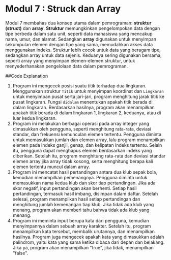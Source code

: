 # Modul 7 : Struck dan Array
Modul 7 membahas dua konsep utama dalam pemrograman: **struktur (struct)** dan **array**. **Struktur** memungkinkan pengelompokan data dengan tipe berbeda dalam satu unit, seperti data mahasiswa yang mencakup nama, umur, dan alamat. Sedangkan **array** digunakan untuk menyimpan sekumpulan elemen dengan tipe yang sama, memudahkan akses data menggunakan indeks. Struktur lebih cocok untuk data yang beragam tipe, sedangkan array untuk data sejenis. Keduanya sering digunakan bersama, seperti array yang menyimpan elemen-elemen struktur, untuk menyederhanakan pengelolaan data dalam pemrograman.

##Code Explanation
1. Program ini mengecek posisi suatu titik terhadap dua lingkaran. Menggunakan struktur `Titik` untuk menyimpan koordinat dan `Lingkaran` untuk menyimpan pusat serta jari-jari, program menghitung jarak titik ke pusat lingkaran. Fungsi `didalam` menentukan apakah titik berada di dalam lingkaran. Berdasarkan hasilnya, program akan menampilkan apakah titik berada di dalam lingkaran 1, lingkaran 2, keduanya, atau di luar kedua lingkaran.
2. Program ini melakukan berbagai operasi pada array integer yang dimasukkan oleh pengguna, seperti menghitung rata-rata, deviasi standar, dan frekuensi kemunculan elemen tertentu. Pengguna diminta untuk memasukkan jumlah dan elemen array, lalu program menampilkan elemen pada indeks ganjil, genap, dan kelipatan indeks tertentu. Selain itu, pengguna dapat menghapus elemen berdasarkan indeks yang diberikan. Setelah itu, program menghitung rata-rata dan deviasi standar elemen array jika array tidak kosong, serta menghitung berapa kali elemen tertentu muncul dalam array.
3. Program ini mencatat hasil pertandingan antara dua klub sepak bola, kemudian menampilkan pemenangnya. Pengguna diminta untuk memasukkan nama kedua klub dan skor tiap pertandingan. Jika ada skor negatif, input pertandingan akan berhenti. Setiap hasil pertandingan, termasuk hasil imbang, disimpan dalam daftar. Setelah selesai, program menampilkan hasil setiap pertandingan dan menghitung jumlah kemenangan tiap klub. Jika tidak ada klub yang menang, program akan memberi tahu bahwa tidak ada klub yang menang.
4. Program ini meminta input berupa kata dari pengguna, kemudian menyimpannya dalam sebuah array karakter. Setelah itu, program menampilkan kata tersebut, membalik urutannya, dan menampilkan hasilnya. Program juga mengecek apakah kata yang dimasukkan adalah palindrom, yaitu kata yang sama ketika dibaca dari depan dan belakang. Jika ya, program akan menampilkan "true", jika tidak, menampilkan "false".

